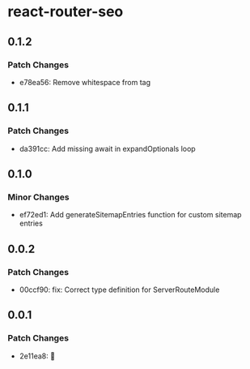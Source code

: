 # react-router-seo

## 0.1.2

### Patch Changes

- e78ea56: Remove whitespace from <loc> tag

## 0.1.1

### Patch Changes

- da391cc: Add missing await in expandOptionals loop

## 0.1.0

### Minor Changes

- ef72ed1: Add generateSitemapEntries function for custom sitemap entries

## 0.0.2

### Patch Changes

- 00ccf90: fix: Correct type definition for ServerRouteModule

## 0.0.1

### Patch Changes

- 2e11ea8: 🎉
